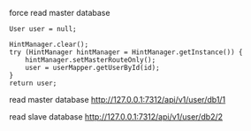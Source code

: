 
force read master database
```
User user = null;

HintManager.clear();
try (HintManager hintManager = HintManager.getInstance()) {
    hintManager.setMasterRouteOnly();
    user = userMapper.getUserById(id);
}
return user;
```

read master database
http://127.0.0.1:7312/api/v1/user/db1/1

read slave database
http://127.0.0.1:7312/api/v1/user/db2/2
